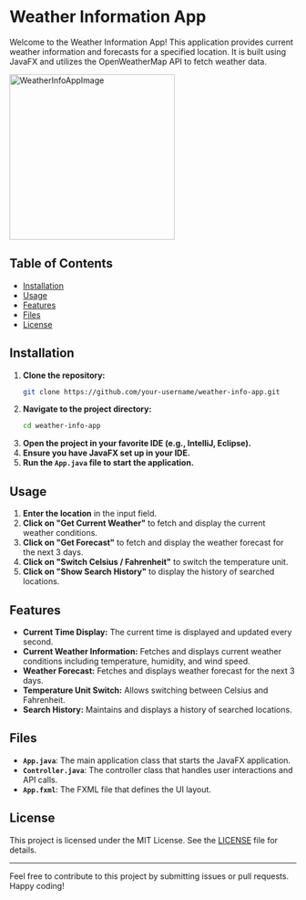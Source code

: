 # Weather Information App  
  
Welcome to the Weather Information App! This application provides current weather information and forecasts for a specified location. It is built using JavaFX and utilizes the OpenWeatherMap API to fetch weather data.  

<img width="290" alt="WeatherInfoAppImage" src="https://github.com/hikaruminagawa/JavaFX_WeatherInformationApp/assets/96165184/6be0b136-dfcf-4d7e-ab12-be6ffcee8995">

## Table of Contents  
- [Installation](#installation)  
- [Usage](#usage)  
- [Features](#features)  
- [Files](#files)  
- [License](#license)  
  
## Installation  
  
1. **Clone the repository:**  
    ```sh  
    git clone https://github.com/your-username/weather-info-app.git  
    ```  
2. **Navigate to the project directory:**  
    ```sh  
    cd weather-info-app  
    ```  
3. **Open the project in your favorite IDE (e.g., IntelliJ, Eclipse).**  
4. **Ensure you have JavaFX set up in your IDE.**  
5. **Run the `App.java` file to start the application.**  
  
## Usage  
  
1. **Enter the location** in the input field.  
2. **Click on "Get Current Weather"** to fetch and display the current weather conditions.  
3. **Click on "Get Forecast"** to fetch and display the weather forecast for the next 3 days.  
4. **Click on "Switch Celsius / Fahrenheit"** to switch the temperature unit.  
5. **Click on "Show Search History"** to display the history of searched locations.  
  
## Features  
  
- **Current Time Display:** The current time is displayed and updated every second.  
- **Current Weather Information:** Fetches and displays current weather conditions including temperature, humidity, and wind speed.  
- **Weather Forecast:** Fetches and displays weather forecast for the next 3 days.  
- **Temperature Unit Switch:** Allows switching between Celsius and Fahrenheit.  
- **Search History:** Maintains and displays a history of searched locations.  
  
## Files  
  
- **`App.java`**: The main application class that starts the JavaFX application.  
- **`Controller.java`**: The controller class that handles user interactions and API calls.  
- **`App.fxml`**: The FXML file that defines the UI layout.  
  
## License  
  
This project is licensed under the MIT License. See the [LICENSE](LICENSE) file for details.  
  
---  
  
Feel free to contribute to this project by submitting issues or pull requests. Happy coding!  
